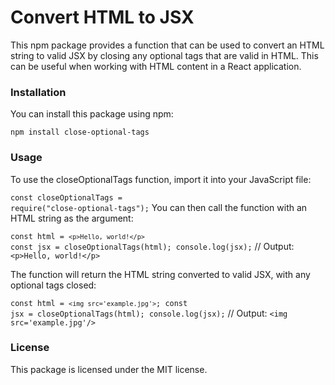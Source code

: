 # Convert HTML to JSX

This npm package provides a function that can be used to convert an HTML string to valid JSX by closing any optional tags that are valid in HTML. This can be useful when working with HTML content in a React application.

### Installation
You can install this package using npm:

<code>npm install close-optional-tags</code>

### Usage
To use the closeOptionalTags function, import it into your JavaScript file:

<code>const closeOptionalTags = require("close-optional-tags");</code>
You can then call the function with an HTML string as the argument:

<code>const html = `<p>Hello, world!</p>`
const jsx = closeOptionalTags(html);
console.log(jsx);</code>
// Output: 
`<p>Hello, world!</p>`

The function will return the HTML string converted to valid JSX, with any optional tags closed:


<code>const html = `<img src='example.jpg'>`;
const jsx = closeOptionalTags(html);
console.log(jsx);</code>
// Output:
 `<img src='example.jpg'/>`

### License
This package is licensed under the MIT license.
